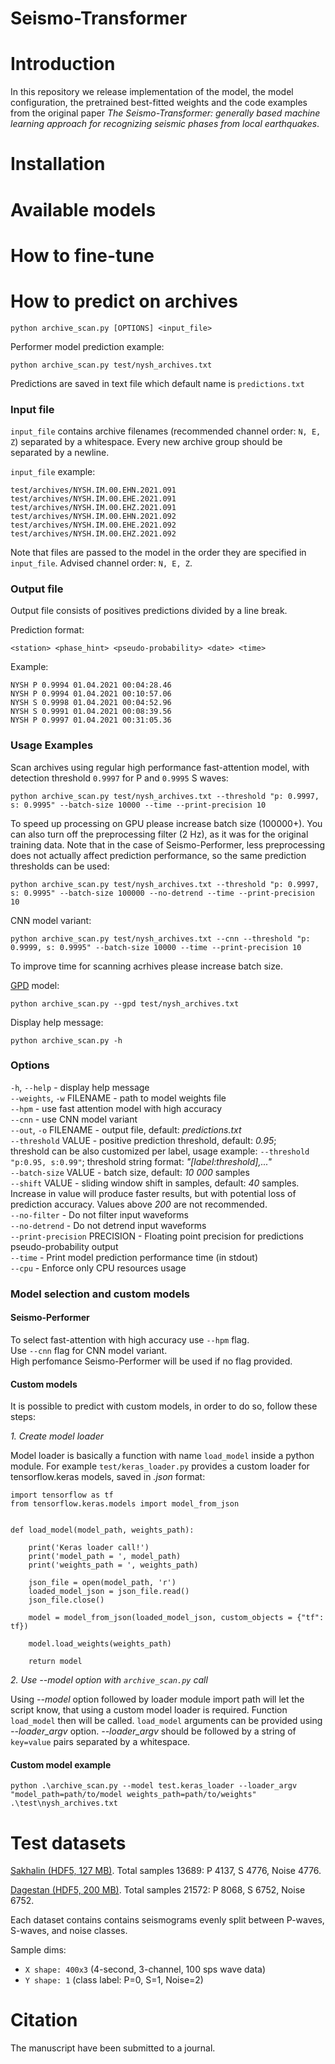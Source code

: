 # Seismo-Transformer

# Introduction

In this repository we release implementation of the model, the model configuration, the pretrained best-fitted weights and the code examples from the original paper _The Seismo-Transformer: generally based machine learning approach for recognizing seismic phases from local earthquakes_. 

# Installation

# Available models

# How to fine-tune

# How to predict on archives

`python archive_scan.py [OPTIONS] <input_file>`

Performer model prediction example:
<br>
```
python archive_scan.py test/nysh_archives.txt
```

Predictions are saved in text file which default name is `predictions.txt`

### Input file
`input_file` contains archive filenames (recommended channel order: `N, E, Z`) 
separated by a whitespace. Every new archive group should be separated by a newline.

`input_file` example:

```
test/archives/NYSH.IM.00.EHN.2021.091 test/archives/NYSH.IM.00.EHE.2021.091 test/archives/NYSH.IM.00.EHZ.2021.091
test/archives/NYSH.IM.00.EHN.2021.092 test/archives/NYSH.IM.00.EHE.2021.092 test/archives/NYSH.IM.00.EHZ.2021.092
```

Note that files are passed to the model in the order they are specified in `input_file`. 
Advised channel order: `N, E, Z`.

### Output file
Output file consists of positives predictions divided by a line break.

Prediction format:
<br>
```
<station> <phase_hint> <pseudo-probability> <date> <time>
```

Example:
```
NYSH P 0.9994 01.04.2021 00:04:28.46
NYSH P 0.9994 01.04.2021 00:10:57.06
NYSH S 0.9998 01.04.2021 00:04:52.96
NYSH S 0.9991 01.04.2021 00:08:39.56
NYSH P 0.9997 01.04.2021 00:31:05.36
```

### Usage Examples

Scan archives using regular high performance fast-attention model, with detection threshold `0.9997` for P and `0.9995` S waves:

```
python archive_scan.py test/nysh_archives.txt --threshold "p: 0.9997, s: 0.9995" --batch-size 10000 --time --print-precision 10
```

To speed up processing on GPU please increase batch size (100000+). You can also turn off the preprocessing filter (2 Hz), as it was for the original training data. Note that in the case of Seismo-Performer, less preprocessing does not actually affect prediction performance, so the same prediction thresholds can be used:

```
python archive_scan.py test/nysh_archives.txt --threshold "p: 0.9997, s: 0.9995" --batch-size 100000 --no-detrend --time --print-precision 10
```

CNN model variant:

```
python archive_scan.py test/nysh_archives.txt --cnn --threshold "p: 0.9999, s: 0.9995" --batch-size 10000 --time --print-precision 10
```

To improve time for scanning acrhives please increase batch size.

[GPD](https://pubs.geoscienceworld.org/ssa/bssa/article-abstract/108/5A/2894/546740/Generalized-Seismic-Phase-Detection-with-Deep?redirectedFrom=fulltext) model:
```
python archive_scan.py --gpd test/nysh_archives.txt
```

Display help message:
<br>
```
python archive_scan.py -h
```

### Options
`-h`, `--help` - display help message
<br>`--weights`, `-w` FILENAME - path to model weights file
<br>`--hpm` - use fast attention model with high accuracy
<br>`--cnn` - use CNN model variant
<br>`--out`, `-o` FILENAME - output file, default: *predictions.txt*
<br>`--threshold` VALUE - positive prediction threshold, default: *0.95*;
<br> threshold can be also customized per label, usage example: `--threshold "p:0.95, s:0.99"`;
threshold string format: *"[label:threshold],..."*
<br>`--batch-size` VALUE - batch size, default: *10 000* samples
<br>`--shift` VALUE - sliding window shift in samples, default: *40* samples. Increase in
value will produce faster results, but with potential loss of prediction accuracy. Values above
*200* are not recommended.
<br>`--no-filter` - Do not filter input waveforms
<br>`--no-detrend` - Do not detrend input waveforms
<br>`--print-precision` PRECISION - Floating point precision for predictions pseudo-probability output
<br>`--time` - Print model prediction performance time (in stdout)
<br>`--cpu` - Enforce only CPU resources usage

### Model selection and custom models

#### Seismo-Performer

To select fast-attention with high accuracy use `--hpm` flag.
<br>Use `--cnn` flag for CNN model variant.
<br>High perfomance Seismo-Performer will be used if no flag provided.

#### Custom models
It is possible to predict with custom models, in order to do so, follow these steps:

*1. Create model loader*

Model loader is basically a function with name `load_model` inside a python module.
For example `test/keras_loader.py` provides a custom loader for tensorflow.keras models, 
saved in *.json* format:

```aidl
import tensorflow as tf
from tensorflow.keras.models import model_from_json


def load_model(model_path, weights_path):

    print('Keras loader call!')
    print('model_path = ', model_path)
    print('weights_path = ', weights_path)

    json_file = open(model_path, 'r')
    loaded_model_json = json_file.read()
    json_file.close()

    model = model_from_json(loaded_model_json, custom_objects = {"tf": tf})

    model.load_weights(weights_path)

    return model
```

*2. Use --model option with `archive_scan.py` call*

Using *--model* option followed by loader module import path will let the script know, 
that using a custom model loader is required.
Function `load_model` then will be called.
`load_model` arguments can be provided using *--loader_argv* option.
*--loader_argv* should be followed by a string of `key=value` pairs separated by a whitespace.

#### Custom model example
```
python .\archive_scan.py --model test.keras_loader --loader_argv "model_path=path/to/model weights_path=path/to/weights" .\test\nysh_archives.txt
```


# Test datasets

[Sakhalin (HDF5, 127 MB)](https://drive.google.com/file/d/1dH2JF9TQmyB6GpIB_dY1jiWAI5uqp6ED/view?usp=sharing). Total samples 13689: P 4137, S 4776, Noise 4776.

[Dagestan (HDF5, 200 MB)](https://drive.google.com/file/d/156w3I9QVnhkCo0u7wjh-c6xekE9f6B3G/view?usp=sharing). Total samples 21572: P 8068, S 6752, Noise 6752.

Each dataset contains contains seismograms evenly split between P-waves, S-waves, and noise classes. 

Sample dims:
- `X shape: 400x3` (4-second, 3-channel, 100 sps wave data)
- `Y shape: 1` (class label: P=0, S=1, Noise=2)

# Citation

The manuscript have been submitted to a journal.
